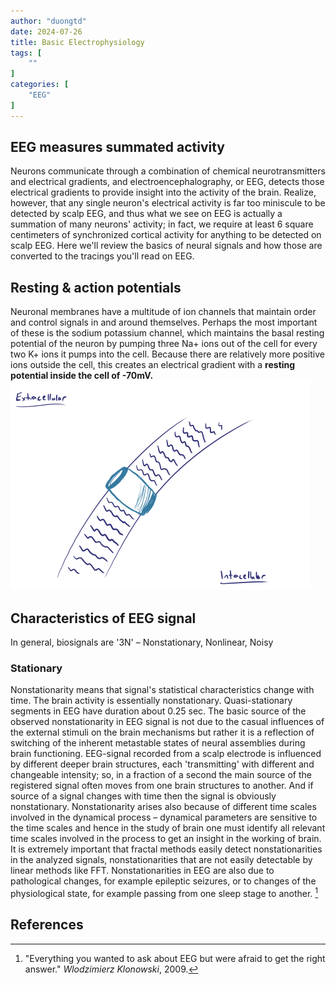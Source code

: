 ```yaml
---
author: "duongtd"
date: 2024-07-26
title: Basic Electrophysiology
tags: [
    ""
]
categories: [
    "EEG"
]
---
```

## EEG measures summated activity

Neurons communicate through a combination of chemical neurotransmitters and electrical gradients, and electroencephalography, or EEG, detects those electrical gradients to provide insight into the activity of the brain. Realize, however, that any single neuron's electrical activity is far too miniscule to be detected by scalp EEG, and thus what we see on EEG is actually a summation of many neurons' activity; in fact, we require at least 6 square centimeters of synchronized cortical activity for anything to be detected on scalp EEG. Here we'll review the basics of neural signals and how those are converted to the tracings you'll read on EEG.

## Resting & action potentials

Neuronal membranes have a multitude of ion channels that maintain order and control signals in and around themselves. Perhaps the most important of these is the sodium potassium channel, which maintains the basal resting potential of the neuron by pumping three Na+ ions out of the cell for every two K+ ions it pumps into the cell. Because there are relatively more positive ions outside the cell, this creates an electrical gradient with a **resting potential inside the cell of -70mV.**
![alt](EEG_1.png)

## Characteristics of EEG signal

In general, biosignals are '3N' – Nonstationary, Nonlinear, Noisy

### Stationary

Nonstationarity means that signal's statistical characteristics change with time. The brain activity is essentially nonstationary. Quasi-stationary segments in EEG have duration about 0.25 sec. The basic source of the observed nonstationarity in EEG signal is not due to the casual influences of the external stimuli on the brain mechanisms but rather it is a reflection of switching of the inherent metastable states of neural assemblies during brain functioning. EEG-signal recorded from a scalp electrode is influenced by different deeper brain structures, each 'transmitting' with different and changeable intensity; so, in a fraction of a second the main source of the registered signal often moves from one brain structures to another. And if source of a signal changes with time then the signal is obviously nonstationary. Nonstationarity arises also because of different time scales involved in the dynamical process – dynamical parameters are sensitive to the time scales and hence in the study of brain one must identify all relevant time scales involved in the process to get an insight in the working of brain. It is extremely important that fractal methods easily detect nonstationarities in the analyzed signals, nonstationarities that are not easily detectable by linear methods like FFT. Nonstationarities in EEG are also due to pathological changes, for example epileptic seizures, or to changes of the physiological state, for example passing from one sleep stage to another. [^1] 

## References

[^1]: "Everything you wanted to ask about EEG but were afraid to get the right answer." *Wlodzimierz Klonowski*, 2009.
